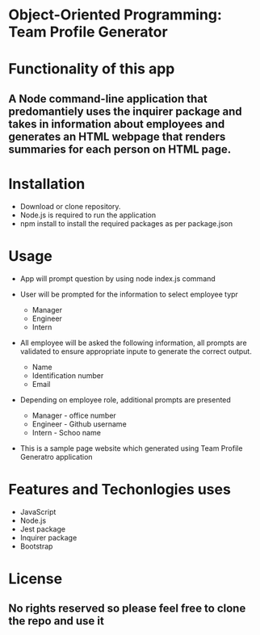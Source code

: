 
# Object-Oriented Programming: Team Profile Generator

# Functionality of this app 
## A Node command-line application that predomantiely uses the inquirer package and takes in information about employees and generates an HTML webpage that renders summaries for each person on HTML page.

# Installation

* Download or clone repository.
* Node.js is required to run the application
* npm install to install the required packages as per package.json 

# Usage

* App will prompt question by using node index.js command
* User will be prompted for the information to select employee typr
    * Manager
    * Engineer
    * Intern
* All employee will be asked the following information, all prompts are validated to ensure appropriate inpute to generate the correct output.
    * Name
    * Identification number
    * Email 
* Depending on employee role, additional prompts are presented
    * Manager - office number
    * Engineer - Github username
    * Intern - Schoo name

* This is a sample page website which generated using Team Profile Generatro application

# Features and Techonlogies uses
* JavaScript
* Node.js
* Jest package
* Inquirer package
* Bootstrap

# License
## No rights reserved so please feel free to clone the repo and use it 
